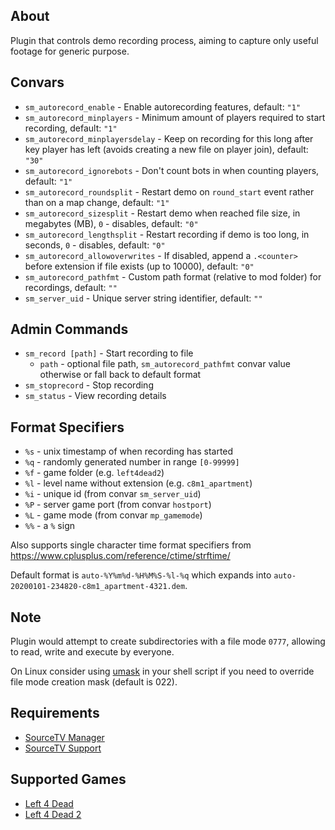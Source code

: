 About
------
Plugin that controls demo recording process, aiming to capture only useful footage for generic purpose.

Convars
------
- `sm_autorecord_enable` - Enable autorecording features, default: `"1"`
- `sm_autorecord_minplayers` - Minimum amount of players required to start recording, default: `"1"`
- `sm_autorecord_minplayersdelay` - Keep on recording for this long after key player has left (avoids creating a new file on player join), default: `"30"`
- `sm_autorecord_ignorebots` - Don't count bots in when counting players, default: `"1"`
- `sm_autorecord_roundsplit` - Restart demo on `round_start` event rather than on a map change, default: `"1"`
- `sm_autorecord_sizesplit` - Restart demo when reached file size, in megabytes (MB), `0` - disables, default: `"0"`
- `sm_autorecord_lengthsplit` - Restart recording if demo is too long, in seconds, `0` - disables, default: `"0"`
- `sm_autorecord_allowoverwrites` - If disabled, append a `.<counter>` before extension if file exists (up to 10000), default: `"0"`
- `sm_autorecord_pathfmt` - Custom path format (relative to mod folder) for recordings, default: `""`
- `sm_server_uid` - Unique server string identifier, default: `""`

Admin Commands
------
- `sm_record [path]` - Start recording to file
  - `path` - optional file path, `sm_autorecord_pathfmt` convar value otherwise or fall back to default format
- `sm_stoprecord` - Stop recording
- `sm_status` - View recording details

Format Specifiers
------
- `%s` - unix timestamp of when recording has started
- `%q` - randomly generated number in range `[0-99999]`
- `%f` - game folder (e.g. `left4dead2`)
- `%l` - level name without extension (e.g. `c8m1_apartment`)
- `%i` - unique id (from convar `sm_server_uid`)
- `%P` - server game port (from convar `hostport`)
- `%L` - game mode (from convar `mp_gamemode`)
- `%%` - a `%` sign

Also supports single character time format specifiers from https://www.cplusplus.com/reference/ctime/strftime/

Default format is `auto-%Y%m%d-%H%M%S-%l-%q` which expands into `auto-20200101-234820-c8m1_apartment-4321.dem`.

Note
------
Plugin would attempt to create subdirectories with a file mode `0777`, allowing to read, write and execute by everyone.

On Linux consider using [umask](https://man7.org/linux/man-pages/man1/umask.1p.html) in your shell script if you need to override file mode creation mask (default is 022).

Requirements
------
- [SourceTV Manager](https://github.com/peace-maker/sourcetvmanager)
- [SourceTV Support](https://github.com/shqke/sourcetvsupport)

Supported Games
------
- [Left 4 Dead](https://store.steampowered.com/app/500/Left_4_Dead/)
- [Left 4 Dead 2](https://store.steampowered.com/app/550/Left_4_Dead_2/)

